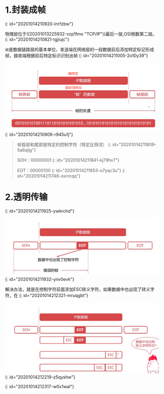 # 1.封装成帧
{: id="20201014210920-lnrfzbw"}

物理层位于((20201013225932-xzp1fmo "TCP/IP"))最后一层,OSI倒数第二层。
{: id="20201014210821-tgjiujc"}

`帧`是数据链路层的基本单位，发送端在网络层的一段数据前后添加特定标记形成帧，接收端根据前后特定标识识别出帧
{: id="20201014211005-2o10y39"}

![image.png](assets/20201014211745-xtmlrb9-image.png)
{: id="20201014210909-r945u1j"}

> 帧首部和尾部是特定的控制字符（特定比特流）
> {: id="20201014211809-5a6ajlg"}
>
> SOH：00000001
> {: id="20201014211841-kj79hx7"}
>
> EOT：00000100
> {: id="20201014211853-o7yqc3u"}
{: id="20201014211746-oxrrcqq"}

# 2.透明传输
{: id="20201014211925-ywkrchd"}

![image.png](assets/20201014212146-xpusdg3-image.png)
{: id="20201014211932-ynv0evk"}

解决办法，就是在控制字符前面添加ESC转义字符，如果数据中也出现了转义字符，在
{: id="20201014212321-mruqgbt"}

![image.png](assets/20201014212316-8uti77w-image.png)
{: id="20201014212219-z5qyshw"}

{: id="20201014212317-w0x1wal"}
